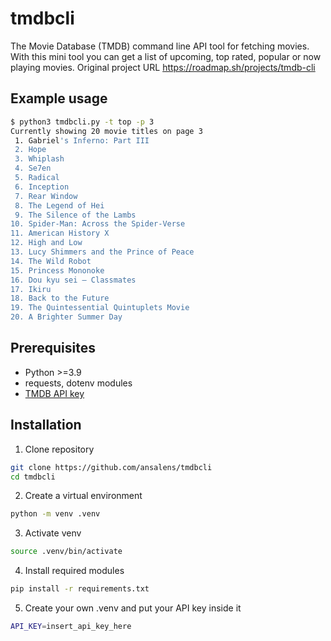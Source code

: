 # tmdbcli
The Movie Database (TMDB) command line API tool for fetching movies.
With this mini tool you can get a list of upcoming, top rated, popular or now playing movies.
Original project URL https://roadmap.sh/projects/tmdb-cli

## Example usage

```sh
$ python3 tmdbcli.py -t top -p 3
Currently showing 20 movie titles on page 3
 1. Gabriel's Inferno: Part III
 2. Hope
 3. Whiplash
 4. Se7en
 5. Radical
 6. Inception
 7. Rear Window
 8. The Legend of Hei
 9. The Silence of the Lambs
10. Spider-Man: Across the Spider-Verse
11. American History X
12. High and Low
13. Lucy Shimmers and the Prince of Peace
14. The Wild Robot
15. Princess Mononoke
16. Dou kyu sei – Classmates
17. Ikiru
18. Back to the Future
19. The Quintessential Quintuplets Movie
20. A Brighter Summer Day
```

## Prerequisites

- Python >=3.9
- requests, dotenv modules
- [TMDB API key](https://www.themoviedb.org/login)

## Installation

1. Clone repository

```sh
git clone https://github.com/ansalens/tmdbcli
cd tmdbcli
```

2. Create a virtual environment

```sh
python -m venv .venv
```

3. Activate venv

```sh
source .venv/bin/activate
```

4. Install required modules

```sh
pip install -r requirements.txt
```

5. Create your own .venv and put your API key inside it

```sh
API_KEY=insert_api_key_here
```


